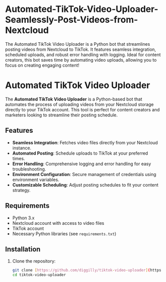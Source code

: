 # Automated-TikTok-Video-Uploader-Seamlessly-Post-Videos-from-Nextcloud
The Automated TikTok Video Uploader is a Python bot that streamlines posting videos from Nextcloud to TikTok. It features seamless integration, scheduled uploads, and robust error handling with logging. Ideal for content creators, this bot saves time by automating video uploads, allowing you to focus on creating engaging content!

# Automated TikTok Video Uploader

The **Automated TikTok Video Uploader** is a Python-based bot that automates the process of uploading videos from your Nextcloud storage directly to your TikTok account. This tool is perfect for content creators and marketers looking to streamline their posting schedule.

## Features

- **Seamless Integration**: Fetches video files directly from your Nextcloud instance.
- **Automated Posting**: Schedule uploads to TikTok at your preferred times.
- **Error Handling**: Comprehensive logging and error handling for easy troubleshooting.
- **Environment Configuration**: Secure management of credentials using environment variables.
- **Customizable Scheduling**: Adjust posting schedules to fit your content strategy.

## Requirements

- Python 3.x
- Nextcloud account with access to video files
- TikTok account
- Necessary Python libraries (see `requirements.txt`)

## Installation

1. Clone the repository:
   ```bash
   git clone [https://github.com/diggilly/tiktok-video-uploader](https://github.com/diggilly/Automated-TikTok-Video-Uploader-Seamlessly-Post-Videos-from-Nextcloud.git
   cd tiktok-video-uploader

